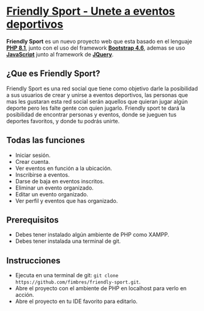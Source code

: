 # [Friendly Sport - Unete a eventos deportivos](https://sports.cleverapps.io)
**Friendly Sport** es un nuevo proyecto web que esta basado en el lenguaje **[PHP 8.1](https://www.php.net/releases/8.0/es.php)**, junto con el uso del framework **[Bootstrap 4.6](https://getbootstrap.com/)**, ademas se uso **[JavaScript](https://www.javascript.com/)** junto al framework de **[JQuery](https://jquery.com/)**.

## ¿Que es Friendly Sport?

Friendly Sport es una red social que tiene como objetivo darle la posibilidad a sus usuarios de crear y unirse a eventos deportivos, las personas que mas les gustaran esta red social serán aquellos que quieran jugar algún deporte pero les falte gente con quien jugarlo. Friendly sport te dará la posibilidad de encontrar personas y eventos, donde se jueguen tus deportes favoritos, y donde tu podrás unirte.

## Todas las funciones

- Iniciar sesión.
- Crear cuenta.
- Ver eventos en función a la ubicación.
- Inscribirse a eventos.
- Darse de baja en eventos inscritos.
- Eliminar un evento organizado.
- Editar un evento organizado.
- Ver perfil y eventos que has organizado.

## Prerequisitos

- Debes tener instalado algún ambiente de PHP como XAMPP.
- Debes tener instalada una terminal de git.

## Instrucciones

- Ejecuta en una terminal de git: `git clone https://github.com/fimbres/friendly-sport.git`.
- Abre el proyecto con el ambiente de PHP en localhost para verlo en acción.
- Abre el proyecto en tu IDE favorito para editarlo.

